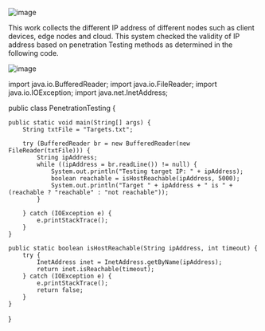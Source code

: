 ![image](https://github.com/arlakhan/Penetration-Testing/assets/22939001/9ec50393-546d-4c27-a91f-0193f4427fe3)


This work collects the different IP address of different nodes such as client devices, edge nodes and cloud. This system checked the validity of IP address based on penetration Testing methods as determined in the following code. 


![image](https://github.com/arlakhan/Penetration-Testing/assets/22939001/eacb1aff-c34c-4311-b8dd-b7098bc470b9)






import java.io.BufferedReader;
import java.io.FileReader;
import java.io.IOException;
import java.net.InetAddress;

public class PenetrationTesting {

    public static void main(String[] args) {
        String txtFile = "Targets.txt";

        try (BufferedReader br = new BufferedReader(new FileReader(txtFile))) {
            String ipAddress;
            while ((ipAddress = br.readLine()) != null) {
                System.out.println("Testing target IP: " + ipAddress);
                boolean reachable = isHostReachable(ipAddress, 5000);
                System.out.println("Target " + ipAddress + " is " + (reachable ? "reachable" : "not reachable"));
            }

        } catch (IOException e) {
            e.printStackTrace();
        }
    }

    public static boolean isHostReachable(String ipAddress, int timeout) {
        try {
            InetAddress inet = InetAddress.getByName(ipAddress);
            return inet.isReachable(timeout);
        } catch (IOException e) {
            e.printStackTrace();
            return false;
        }
    }
}
